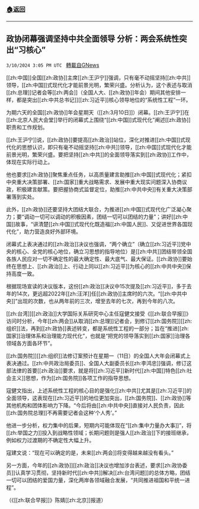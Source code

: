 ###  [:house:返回](README.md)
---


## 政协闭幕强调坚持中共全面领导 分析：两会系统性突出“习核心”
`3/10/2024 3:05 PM UTC ` [轉載自GNews](https://gnews.org/articles/2382034)

[[zh:中国]]全国[[zh:政协]]主席[[zh:王沪宁]]强调，只有毫不动摇坚持[[zh:中共]]领导，[[zh:中国]]式现代化才能前景光明，繁荣兴盛。分析认为，这个表述与取消[[zh:总理]]记者会等[[zh:两会]]（全国人大、[[zh:政协]]年会）期间其他安排一样，都是突出[[zh:中共总书记]][[zh:习近平]]核心领导地位的“系统性工程”一环。

为期六天的全国[[zh:政协]]年会星期天（[[zh:3月10日]]）闭幕。[[zh:王沪宁]]在[[zh:北京人民大会堂]]举行的闭幕式上围绕“[[zh:中国]]式现代化”阐述[[zh:政协]]职责和工作规划。

[[zh:王沪宁]]说，[[zh:政协]]要提高[[zh:政治]]站位，深化对推进[[zh:中国]]式现代化的思想认识，即只有毫不动摇坚持[[zh:中共]]领导，[[zh:中国]]式现代化才能前景光明，繁荣兴盛。要把坚持[[zh:中共]]的全面领导落实到[[zh:政协]]工作中，体现在实际行动上。

他也要求[[zh:政协]]聚焦重点任务，以高质量建言助推[[zh:中国]]式现代化；紧扣中央重大决策部署、[[zh:国家]]重大战略需求、发展中重大现实问题深入协商议政，积极建言献策。要把握协商式监督定位，助推[[zh:中共中央]]有关重大决策部署落到实处。

此外，[[zh:政协]]还要坚持大团结大联合，为推进[[zh:中国]]式现代化广泛凝心聚力；要“调动一切可以调动的积极因素，团结一切可以团结的力量”；讲好[[zh:中国]]故事，“讲清楚[[zh:中国]]式现代化既造福[[zh:中国人民]]、又促进世界各国现代化”，助力营造良好外部环境。

闭幕式上表决通过的[[zh:政治]]决议也强调，“两个确立”（确立[[zh:习近平]]党中央的核心、全党的核心地位，确立习思想的指导地位）是[[zh:中共]]团结带领全国各族人民应对一切不确定性的最大确定性、最大底气、最大保证。[[zh:政协]]要始终在思想上、[[zh:政治]]上、行动上同以[[zh:习近平]]为核心的[[zh:中共中央]]保持高度一致。

根据现场宣读的决议版本，这份[[zh:政治]]决议中15次提及[[zh:习近平]]，多于去年的14次，更远超2022年[[zh:汪洋]]任[[zh:政协]]主席时的六次。“[[zh:中共中央]]”出现的次数，也从两年前的三次，增至去年的七次，再到今年的八次。

[[zh:台湾]][[zh:政治]]大学国际关系研究中心主任寇健文接受《[[zh:联合早报]]》访问时分析，今年[[zh:两会]]从取消[[zh:总理]]记者会，到修订[[zh:国务院]][[zh:组织]]法，再到[[zh:政协]]表述转变，都是系统性工程的一部分；旨在“推进[[zh:国家]]治理体系和治理能力现代化”，也就是“把党的领导落实到[[zh:国家]]治理各领域各方面各环节”。

[[zh:国务院]][[zh:组织]]法修订案预计在星期一（11日）的全国人大年会闭幕式上表决通过。[[zh:中共政治局委员]]、全国人大副委员长[[zh:李鸿忠]]强调，修订这部法律的首要[[zh:政治]]要求，就是将[[zh:习近平]]新时代[[zh:中国]]特色[[zh:社会主义]]思想，作为[[zh:国务院]]各项工作的指导思想。

寇健文指出，上述系统性工程的核心目的是强化[[zh:中共]]尤其是[[zh:习近平]]的全面领导，这表现在[[zh:习近平]]的地位更加突出，[[zh:国务院]]、[[zh:政协]]等其他机构和团体影响力下降。“今后将由[[zh:中共中央]]直接对人民负责，因此[[zh:国务院总理]]不再需要记者会这种‘个人秀’。”

他进一步分析，权力集中的后果，短期内可能体现在“[[zh:集中力量办大事]]”，将[[zh:举国之力]]投入到战略性领域；长期问题则是强人[[zh:政治]]下的接班继承，例如权力过渡期的不确定性大幅上升。

寇建文说：“现在可以确定的是，未来[[zh:两会]]将变得越来越没有看头。”

另一方面，今年的[[zh:政协]][[zh:政治]]决议也增加涉台表述，要求[[zh:政协委员]]认真学习贯彻，坚持新时代[[zh:中共]]解决[[zh:台湾问题]]的总体方略，团结一切可以团结的爱国力量，深化两岸各领域融合发展，“共同推进祖国和平统一进程”。

（《[[zh:联合早报]]》陈婧[[zh:北京]]报道）
